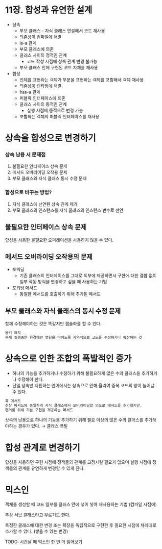 # 11장. 합성과 유연한 설계

- 상속
    - 부모 클래스 - 자식 클래스 연결해서 코드 재사용
    - 의존성이 컴파일에 해결
    - is-a 관계
    - 부모 클래스에 의존
    - 클래스 사이의 정적인 관계
        - 코드 작성 시점에 상속 관계 변경 불가능
    - 부모 클래스 안에 구현된 코드 자체를 재사용
- 합성
    - 전체를 표현라는 객체가 부분을 표현하는 객체를 포함해서 객체 재사용
    - 의존성이 런타임에 해결
    - has-a 관계
    - 퍼블릭 인터페이스에 의존
    - 클래스 사이의 동적인 관계
        - 실행 시점에 동적으로 변경 가능
    - 포함되는 객체의 퍼블릭 인터페이스를 재사용

# 상속을 합성으로 변경하기

### 상속 남용 시 문제점

1. 불필요한 인터페이스 상속 문제
2. 메서드 오버라이딩 오작용 문제
3. 부모 클래스와 자식 클래스 동시 수정 문제

### 합성으로 바꾸는 방법?

1. 자식 클래스에 선언된 상속 관계 제거
2. 부모 클래스의 인스턴스를 자식 클래스의 인스턴스 변수로 선언

## 불필요한 인터페이스 상속 문제

합성을 사용한 불필요한 오퍼레이션을 사용하지 않을 수 있다.

## 메서드 오버라이딩 오작용의 문제

- 포워딩
    - 기존 클래스의 인터페이스를 그대로 외부에 제공하면서 구현에 대한 결합 없이 일부 작동 방식을 변경하고 싶을 때 사용하는 기법
- 포워딩 메서드
    - 동일한 메서드를 호출하기 위해 추가된 메서드

## 부모 클래스와 자식 클래스의 동시 수정 문제

함께 수정해야하는 것은 똑같지만 캡슐화를 할 수 있다.

```java
몽키 패치
현재 실행중인 환경에만 영향을 미치도록 지역적으로 코드를 수정하거나 확장하는 것
```

# 상속으로 인한 조합의 폭발적인 증가

- 하나의 기능을 추가하거나 수정하기 위해 불필요하게 많은 수의 클래스을 추가하거나 수정해야 한다.
- 단일 상속만 지원하는 언어에서는 상속으로 인해 올리여 중복 코드의 양이 늘어날 수 있다.

```java
훅 메서드
추상 메서드와 동일하게 자식 클래스에서 오버라이딩할 의도로 메서드를 추가했지만,
편의를 위해 기본 구현을 제공하는 메서드
```

상속의 남용으로 하나의 기능을 추가하기 위해 필요 이상의 많은 수의 클래스를 추가해야하는 경우가 있다. → 클래스 폭발

# 합성 관계로 변경하기

합성을 사용하면 구현 시점에 정책들의 관계를 고정시킬 필요가 없으며 실행 시점에 정책들의 관계를 유연하게 변경할 수 있게 된다.

# 믹스인

객체를 생성할 때 코드 일부를 클래스 안에 섞어 넣어 재사용하는 기법 (컴파일 시점에)

추상 서브 클래스라고 부르기도 한다.

특정한 클래스에 대한 변경 또는 확장을 독립적으로 구현한 후 필요한 시점에 차례대로 추가할 수 았다. (쌓을 수 있는 변경)

TODO: 시간날 때 믹스인 한 번 더 읽어보기
